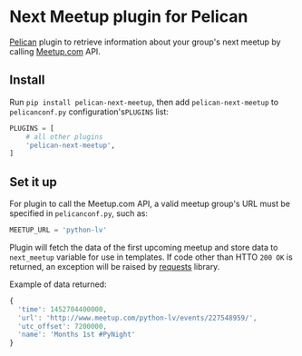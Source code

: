 # Next Meetup plugin for Pelican

[Pelican](https://github.com/getpelican/pelican) plugin to retrieve information about your group's next meetup by calling [Meetup.com](http://www.meetup.com/) API.



## Install

Run `pip install pelican-next-meetup`, then add `pelican-next-meetup` to `pelicanconf.py` configuration's`PLUGINS` list:

``` python
PLUGINS = [
    # all other plugins
    'pelican-next-meetup',
]
```

## Set it up

For plugin to call the Meetup.com API, a valid meetup group's URL must be specified in `pelicanconf.py`, such as:

```python
MEETUP_URL = 'python-lv'
```

Plugin will fetch the data of the first upcoming meetup and store data to `next_meetup` variable for use in templates. If code other than HTTO `200 OK` is returned, an exception will be raised by [requests](https://github.com/kennethreitz/requests) library.

Example of data returned:

```javascript
{
  'time': 1452704400000,
  'url': 'http://www.meetup.com/python-lv/events/227548959/',
  'utc_offset': 7200000,
  'name': 'Months 1st #PyNight'
}
```
